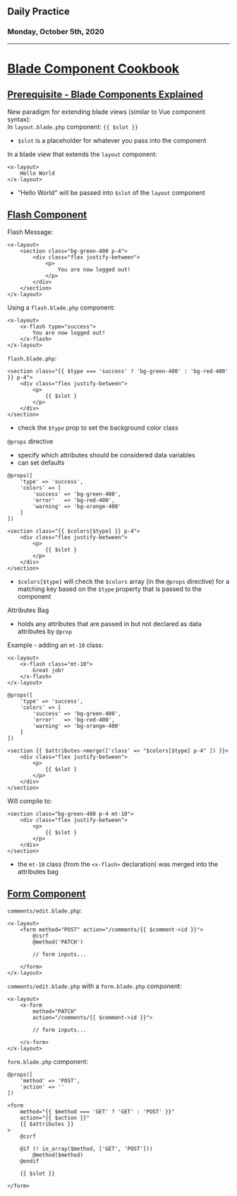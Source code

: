 ## Daily Practice
### Monday, October 5th, 2020
---


# [Blade Component Cookbook](https://laracasts.com/series/blade-component-cookbook)


## [Prerequisite - Blade Components Explained](https://laracasts.com/series/blade-component-cookbook/episodes/1)

New paradigm for extending blade views (similar to Vue component syntax):  
In `layout.blade.php` component: `{{ $slot }}`
- `$slot` is a placeholder for whatever you pass into the component

In a blade view that extends the `layout` component:
```
<x-layout>
    Hello World
</x-layout>
```
- "Hello World" will be passed into `$slot` of the `layout` component


## [Flash Component](https://laracasts.com/series/blade-component-cookbook/episodes/2)

Flash Message:
```
<x-layout>
    <section class="bg-green-400 p-4">
        <div class="flex justify-between">
            <p>
                You are now logged out!
            </p>
        </div>
    </section>
</x-layout>
```

Using a `flash.blade.php` component:
```
<x-layout>
    <x-flash type="success">
        You are now logged out!
    </x-flash>
</x-layout>
```

`flash.blade.php`:
```
<section class="{{ $type === 'success' ? 'bg-green-400' : 'bg-red-400' }} p-4">
    <div class="flex justify-between">
        <p>
            {{ $slot }
        </p>
    </div>
</section>
```
- check the `$type` prop to set the background color class

`@props` directive
- specify which attributes should be considered data variables
- can set defaults
```
@props([
    'type' => 'success',
    'colors' => [
        'success' => 'bg-green-400',
        'error'   => 'bg-red-400',
        'warning' => 'bg-orange-400'
    ]
])

<section class="{{ $colors[$type] }} p-4">
    <div class="flex justify-between">
        <p>
            {{ $slot }
        </p>
    </div>
</section>
```
- `$colors[$type]` will check the `$colors` array (in the `@props` directive) for a matching key based on the `$type` property that is passed to the component

Attributes Bag
- holds any attributes that are passed in but not declared as data attributes by `@prop`  

Example - adding an `mt-10` class:
```
<x-layout>
    <x-flash class="mt-10">
        Great job!
    </x-flash>
</x-layout>
```
```
@props([
    'type' => 'success',
    'colors' => [
        'success' => 'bg-green-400',
        'error'   => 'bg-red-400',
        'warning' => 'bg-orange-400'
    ]
])

<section {{ $attributes->merge(['class' => "$colors[$type] p-4" ]) }}>
    <div class="flex justify-between">
        <p>
            {{ $slot }
        </p>
    </div>
</section>
```
Will compile to:
```
<section class="bg-green-400 p-4 mt-10">
    <div class="flex justify-between">
        <p>
            {{ $slot }
        </p>
    </div>
</section>
```
- the `mt-10` class (from the `<x-flash>` declaration) was merged into the attributes bag



## [Form Component](https://laracasts.com/series/blade-component-cookbook/episodes/3)

`comments/edit.blade.php`:
```
<x-layout>
    <form method="POST" action="/comments/{{ $comment->id }}">
        @csrf
        @method('PATCH')

        // form inputs...

    </form>
</x-layout>
```

`comments/edit.blade.php` with a `form.blade.php` component:
```
<x-layout>
    <x-form
        method="PATCH"
        action="/comments/{{ $comment->id }}">

        // form inputs...

    </x-form>
</x-layout>
```

`form.blade.php` component:
```
@props([
    'method' => 'POST',
    'action' => ''
])

<form
    method="{{ $method === 'GET' ? 'GET' : 'POST' }}"
    action="{{ $action }}"
    {{ $attributes }}
>
    @csrf

    @if (! in_array($method, ['GET', 'POST']))
        @method($method)
    @endif

    {{ $slot }}

</form>
```
